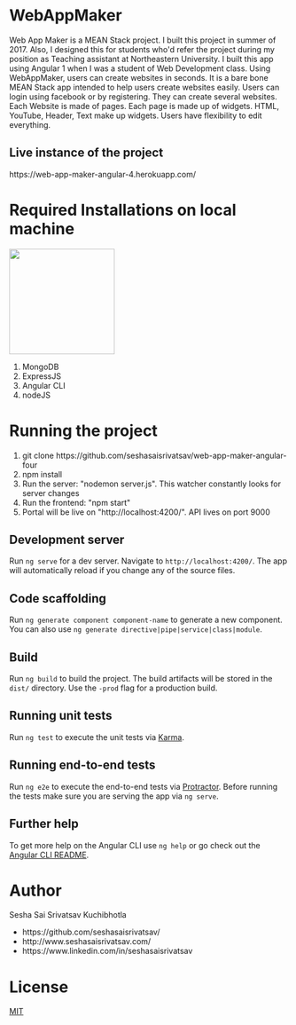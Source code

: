 <h1>WebAppMaker</h1>


<p>Web App Maker is a MEAN Stack project. I built this project in summer of 2017. Also, I designed this for students who'd refer the project during my position as Teaching assistant at Northeastern University. I built this app using Angular 1 when I was a student of Web Development class. Using WebAppMaker, users can create websites in seconds. It is a bare bone MEAN Stack app intended to help users create websites easily. Users can login using facebook or by registering. They can create several websites. Each Website is made of pages. Each page is made up of widgets. HTML, YouTube, Header, Text make up widgets. Users have flexibility to edit everything.</p>


<h2>Live instance of the project
</h2>
<p>https://web-app-maker-angular-4.herokuapp.com/</p>

 
<h1>Required Installations on local machine</h1>

<img src="https://excellentwebworld.com/wp-content/uploads/2017/09/images-2.jpg" height=190px>
<ol>
  <li>MongoDB</li>
  <li>ExpressJS</li>
    <li>Angular CLI</li>
  <li>nodeJS</li>
</ol>  




<h1>Running the project </h1>
<ol>
<li>git clone https://github.com/seshasaisrivatsav/web-app-maker-angular-four</li>
<li>npm install</li>
<li>Run the server: "nodemon server.js". This watcher constantly looks for server changes</li>
<li>Run the frontend: "npm start" </li>
<li>Portal will be live on "http://localhost:4200/". API lives on port 9000</li>
</ol>




## Development server

Run `ng serve` for a dev server. Navigate to `http://localhost:4200/`. The app will automatically reload if you change any of the source files.

## Code scaffolding

Run `ng generate component component-name` to generate a new component. You can also use `ng generate directive|pipe|service|class|module`.

## Build

Run `ng build` to build the project. The build artifacts will be stored in the `dist/` directory. Use the `-prod` flag for a production build.

## Running unit tests

Run `ng test` to execute the unit tests via [Karma](https://karma-runner.github.io).

## Running end-to-end tests

Run `ng e2e` to execute the end-to-end tests via [Protractor](http://www.protractortest.org/).
Before running the tests make sure you are serving the app via `ng serve`.

## Further help

To get more help on the Angular CLI use `ng help` or go check out the [Angular CLI README](https://github.com/angular/angular-cli/blob/master/README.md).




<h1>Author</h1>
<p>Sesha Sai Srivatsav Kuchibhotla</p>
<ul>
  <li>https://github.com/seshasaisrivatsav/</li>
  <li>http://www.seshasaisrivatsav.com/</li>
  <li>https://www.linkedin.com/in/seshasaisrivatsav</li>
</ul>


<h1>License</h1>
<p><a href="https://github.com/seshasaisrivatsav/srivatsav-resume/blob/master/LICENSE">MIT</a></p>
